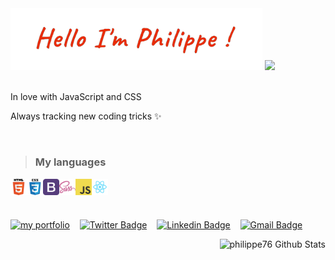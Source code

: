 
<img width="80%" alt="Hello" src="Hello-removebg.png" />
<img src="https://readme-typing-svg.demolab.com?font=Annapurna+SIL+&pause=1000&color=EB2B05&center=true&vCenter=true&random=true&width=480&lines=I'm+a+self-taught+front-end+developer+😎">


<br />
<br />


<p>In love with JavaScript and CSS  <i class="fa-solid fa-heart fa-beat" style="color: hotpink; margin-left: 5px"></i></p>

<p>Always tracking new coding tricks ✨<p> 

<br />

> ### My languages 

<img alt="HTML" width="26px" src="https://raw.githubusercontent.com/github/explore/80688e429a7d4ef2fca1e82350fe8e3517d3494d/topics/html/html.png" align="left" />

<img alt="CSS" width="26px" src="https://raw.githubusercontent.com/github/explore/80688e429a7d4ef2fca1e82350fe8e3517d3494d/topics/css/css.png" align="left" />

<img alt="Bootstrap" width="26px" src="https://raw.githubusercontent.com/github/explore/80688e429a7d4ef2fca1e82350fe8e3517d3494d/topics/bootstrap/bootstrap.png" align="left" />

<img alt="Bootstrap" width="26px" src="https://raw.githubusercontent.com/github/explore/80688e429a7d4ef2fca1e82350fe8e3517d3494d/topics/sass/sass.png" align="left" />

<img alt="JavaScript" width="26px" src="https://raw.githubusercontent.com/github/explore/80688e429a7d4ef2fca1e82350fe8e3517d3494d/topics/javascript/javascript.png" align="left"/>

<img alt="React" width="26px" src="https://raw.githubusercontent.com/github/explore/80688e429a7d4ef2fca1e82350fe8e3517d3494d/topics/react/react.png" align="left"/>

<br />
<br />
<br />



[![my portfolio](https://img.shields.io/badge/-My_Porfolio-535c68?style=flat&logoColor=white)](https://filip-your-dev.com)&nbsp; &nbsp; 
[![Twitter Badge](https://img.shields.io/badge/-@I__m_your_dev-00acee?style=flat&logo=Twitter&logoColor=white)](https://twitter.com/I_m_your_dev)&nbsp; &nbsp; 
[![Linkedin Badge](https://img.shields.io/badge/-P.Lanougadere-0072b1?style=flat&logo=Linkedin&logoColor=white)](https://www.linkedin.com/in/philippe-lanougadere/)&nbsp; &nbsp; 
[![Gmail Badge](https://img.shields.io/badge/-@gmail.com-c14438?style=flat&logo=Gmail&logoColor=white)](mailto:p.lanougadere@gmail.com "Connect via Email")&nbsp; &nbsp; 




<img align="right" alt="philippe76 Github Stats" src="https://github-readme-stats.vercel.app/api/top-langs/?username=philippe76&theme=dracula" />







